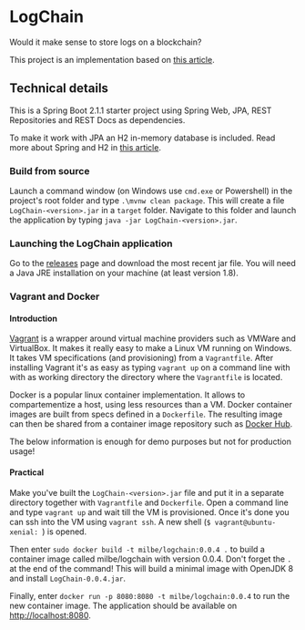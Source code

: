 # LogChain
Would it make sense to store logs on a blockchain?

This project is an implementation based on [this article](https://medium.com/programmers-blockchain/create-simple-blockchain-java-tutorial-from-scratch-6eeed3cb03fa).

## Technical details
This is a Spring Boot 2.1.1 starter project using Spring Web, JPA, REST Repositories and REST Docs as dependencies.

To make it work with JPA an H2 in-memory database is included. Read more about Spring and H2 in [this article](http://www.springboottutorial.com/spring-boot-and-h2-in-memory-database).

### Build from source
Launch a command window (on Windows use `cmd.exe` or Powershell) in the project's root folder and 
type `.\mvnw clean package`. This will create a file `LogChain-<version>.jar` in a `target` folder. 
Navigate to this folder and launch the application by typing `java -jar LogChain-<version>.jar`.

### Launching the LogChain application
Go to the [releases](https://github.com/milbe/logchain/releases) page and download the most recent jar file. You will
need a Java JRE installation on your machine (at least version 1.8).

### Vagrant and Docker
#### Introduction
[Vagrant](https://www.vagrantup.com) is a wrapper around virtual machine providers such as VMWare and VirtualBox. It makes it really easy to make a Linux VM running on Windows. It takes VM specifications (and provisioning) from a `Vagrantfile`. After installing Vagrant it's as easy as typing `vagrant up` on a command line with with as working directory the directory where the `Vagrantfile` is located.

Docker is a popular linux container implementation. It allows to compartementize a host, using less resources than a VM. Docker container images are built from specs defined in a `Dockerfile`. The resulting image can then be shared from a container image repository such as [Docker Hub](https://hub.docker.com).

The below information is enough for demo purposes but not for production usage!

#### Practical
Make you've built the `LogChain-<version>.jar` file and put it in a separate directory together with `Vagrantfile` and `Dockerfile`. Open a command line and type `vagrant up` and wait till the VM is provisioned. Once it's done you can ssh into the VM using `vagrant ssh`. A new shell (`$ vagrant@ubuntu-xenial: `) is opened.

Then enter `sudo docker build -t milbe/logchain:0.0.4 .` to build a container image called milbe/logchain with version 0.0.4. Don't forget the `.` at the end of the command! This will build a minimal image with OpenJDK 8 and install `LogChain-0.0.4.jar`.

Finally, enter `docker run -p 8080:8080 -t milbe/logchain:0.0.4` to run the new container image. The application should be available on [http://localhost:8080](http://localhost:8080).